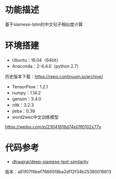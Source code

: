 # 功能描述
基于siamese-lstm的中文句子相似度计算

# 环境搭建
* Ubuntu：16.04（64bit）
* Anaconda：2-4.4.0（python 2.7）

历史版本下载：<https://repo.continuum.io/archive/>
* TensorFlow：1.2.1
* numpy：1.14.2
* gensim：3.4.0
* nltk：3.2.3
* jieba：0.39
* word2wec中文训练模型

<https://weibo.com/p/23041816d74e01f0102x77v>

# 代码参考
* [dhwajraj/deep-siamese-text-similarity](https://github.com/dhwajraj/deep-siamese-text-similarity)

版本：a61f07f6bef76665f8ba2df12f34b25380016613
